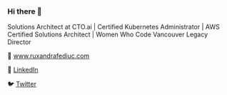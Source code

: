 ### Hi there 👋

Solutions Architect at CTO.ai | Certified Kubernetes Administrator | AWS Certified Solutions Architect | Women Who Code Vancouver Legacy Director

:link: <a href="https://www.ruxandrafediuc.com" target="_blank">www.ruxandrafediuc.com</a>

:briefcase: <a href="https://www.linkedin.com/in/ruxandrafediuc" target="_blank">LinkedIn</a>

:bird: <a href="https://www.twitter.com/ruxandrafed" target="_blank">Twitter</a>

